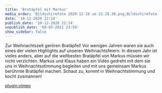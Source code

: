 ```yaml
---
title: 'Bratäpfel mit Markus'
media_order: 'Bildschirmfoto 2020-12-10 um 22.28.36.png,Bildschirmfoto 2020-12-10 um 22.26.18.png'
date: '10-12-2020 22:14'
publish_date: '10-12-2020 22:14'
unpublish_date: '08-03-2021 23:59'
show_sidebar: false
---
```


Zur Weihnachtszeit gerören Bratäpfel! Vor wenigen Jahren waren sie auch eines der vielen Highlights auf unseren Weihnachtsfeiern. In diesem Jahr ist vieles anders, aber auf die weltbesten Bratäpfel von Markus müssen wir nicht verzichten. Markus und Klaus haben ein Video gedreht mit dem sie uns in Weihnachtsstimmung begleiten und mit uns gemeinsam Markus berühmte Bratäpfel machen. Schaut zu, kommt in Weihnachtstimmung und kocht zusmannen!

[plugin:vimeo](https://vimeo.com/488861684)